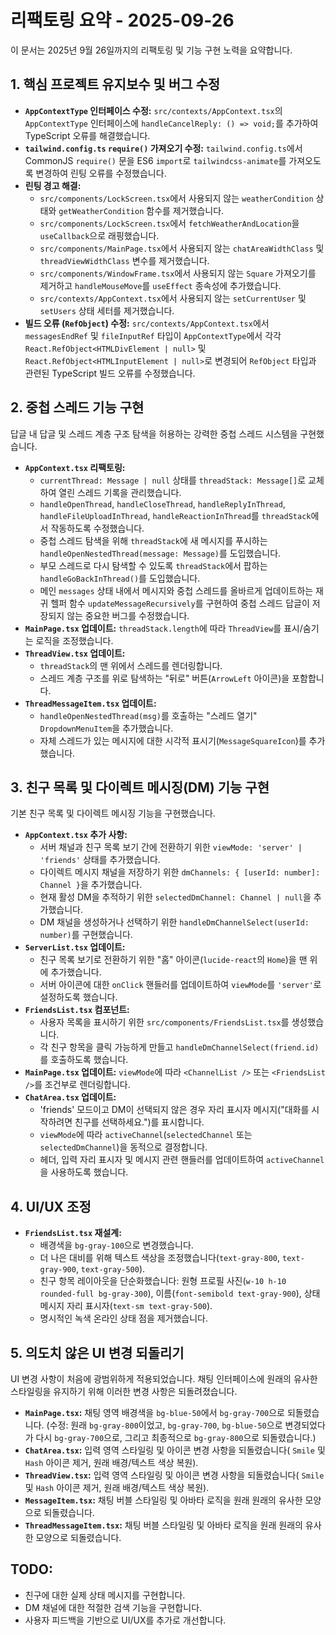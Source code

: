 # 리팩토링 요약 - 2025-09-26

이 문서는 2025년 9월 26일까지의 리팩토링 및 기능 구현 노력을 요약합니다.

## 1. 핵심 프로젝트 유지보수 및 버그 수정

*   **`AppContextType` 인터페이스 수정:** `src/contexts/AppContext.tsx`의 `AppContextType` 인터페이스에 `handleCancelReply: () => void;`를 추가하여 TypeScript 오류를 해결했습니다.
*   **`tailwind.config.ts` `require()` 가져오기 수정:** `tailwind.config.ts`에서 CommonJS `require()` 문을 ES6 `import`로 `tailwindcss-animate`를 가져오도록 변경하여 린팅 오류를 수정했습니다.
*   **린팅 경고 해결:**
    *   `src/components/LockScreen.tsx`에서 사용되지 않는 `weatherCondition` 상태와 `getWeatherCondition` 함수를 제거했습니다.
    *   `src/components/LockScreen.tsx`에서 `fetchWeatherAndLocation`을 `useCallback`으로 래핑했습니다.
    *   `src/components/MainPage.tsx`에서 사용되지 않는 `chatAreaWidthClass` 및 `threadViewWidthClass` 변수를 제거했습니다.
    *   `src/components/WindowFrame.tsx`에서 사용되지 않는 `Square` 가져오기를 제거하고 `handleMouseMove`를 `useEffect` 종속성에 추가했습니다.
    *   `src/contexts/AppContext.tsx`에서 사용되지 않는 `setCurrentUser` 및 `setUsers` 상태 세터를 제거했습니다.
*   **빌드 오류 (`RefObject`) 수정:** `src/contexts/AppContext.tsx`에서 `messagesEndRef` 및 `fileInputRef` 타입이 `AppContextType`에서 각각 `React.RefObject<HTMLDivElement | null>` 및 `React.RefObject<HTMLInputElement | null>`로 변경되어 `RefObject` 타입과 관련된 TypeScript 빌드 오류를 수정했습니다.

## 2. 중첩 스레드 기능 구현

답글 내 답글 및 스레드 계층 구조 탐색을 허용하는 강력한 중첩 스레드 시스템을 구현했습니다.

*   **`AppContext.tsx` 리팩토링:**
    *   `currentThread: Message | null` 상태를 `threadStack: Message[]`로 교체하여 열린 스레드 기록을 관리했습니다.
    *   `handleOpenThread`, `handleCloseThread`, `handleReplyInThread`, `handleFileUploadInThread`, `handleReactionInThread`를 `threadStack`에서 작동하도록 수정했습니다.
    *   중첩 스레드 탐색을 위해 `threadStack`에 새 메시지를 푸시하는 `handleOpenNestedThread(message: Message)`를 도입했습니다.
    *   부모 스레드로 다시 탐색할 수 있도록 `threadStack`에서 팝하는 `handleGoBackInThread()`를 도입했습니다.
    *   메인 `messages` 상태 내에서 메시지와 중첩 스레드를 올바르게 업데이트하는 재귀 헬퍼 함수 `updateMessageRecursively`를 구현하여 중첩 스레드 답글이 저장되지 않는 중요한 버그를 수정했습니다.
*   **`MainPage.tsx` 업데이트:** `threadStack.length`에 따라 `ThreadView`를 표시/숨기는 로직을 조정했습니다.
*   **`ThreadView.tsx` 업데이트:**
    *   `threadStack`의 맨 위에서 스레드를 렌더링합니다.
    *   스레드 계층 구조를 위로 탐색하는 "뒤로" 버튼(`ArrowLeft` 아이콘)을 포함합니다.
*   **`ThreadMessageItem.tsx` 업데이트:**
    *   `handleOpenNestedThread(msg)`를 호출하는 "스레드 열기" `DropdownMenuItem`을 추가했습니다.
    *   자체 스레드가 있는 메시지에 대한 시각적 표시기(`MessageSquareIcon`)를 추가했습니다.

## 3. 친구 목록 및 다이렉트 메시징(DM) 기능 구현

기본 친구 목록 및 다이렉트 메시징 기능을 구현했습니다.

*   **`AppContext.tsx` 추가 사항:**
    *   서버 채널과 친구 목록 보기 간에 전환하기 위한 `viewMode: 'server' | 'friends'` 상태를 추가했습니다.
    *   다이렉트 메시지 채널을 저장하기 위한 `dmChannels: { [userId: number]: Channel }`을 추가했습니다.
    *   현재 활성 DM을 추적하기 위한 `selectedDmChannel: Channel | null`을 추가했습니다.
    *   DM 채널을 생성하거나 선택하기 위한 `handleDmChannelSelect(userId: number)`를 구현했습니다.
*   **`ServerList.tsx` 업데이트:**
    *   친구 목록 보기로 전환하기 위한 "홈" 아이콘(`lucide-react`의 `Home`)을 맨 위에 추가했습니다.
    *   서버 아이콘에 대한 `onClick` 핸들러를 업데이트하여 `viewMode`를 `'server'`로 설정하도록 했습니다.
*   **`FriendsList.tsx` 컴포넌트:**
    *   사용자 목록을 표시하기 위한 `src/components/FriendsList.tsx`를 생성했습니다.
    *   각 친구 항목을 클릭 가능하게 만들고 `handleDmChannelSelect(friend.id)`를 호출하도록 했습니다.
*   **`MainPage.tsx` 업데이트:** `viewMode`에 따라 `<ChannelList />` 또는 `<FriendsList />`를 조건부로 렌더링합니다.
*   **`ChatArea.tsx` 업데이트:**
    *   'friends' 모드이고 DM이 선택되지 않은 경우 자리 표시자 메시지("대화를 시작하려면 친구를 선택하세요.")를 표시합니다.
    *   `viewMode`에 따라 `activeChannel`(`selectedChannel` 또는 `selectedDmChannel`)을 동적으로 결정합니다.
    *   헤더, 입력 자리 표시자 및 메시지 관련 핸들러를 업데이트하여 `activeChannel`을 사용하도록 했습니다.

## 4. UI/UX 조정

*   **`FriendsList.tsx` 재설계:**
    *   배경색을 `bg-gray-100`으로 변경했습니다.
    *   더 나은 대비를 위해 텍스트 색상을 조정했습니다(`text-gray-800`, `text-gray-900`, `text-gray-500`).
    *   친구 항목 레이아웃을 단순화했습니다: 원형 프로필 사진(`w-10 h-10 rounded-full bg-gray-300`), 이름(`font-semibold text-gray-900`), 상태 메시지 자리 표시자(`text-sm text-gray-500`).
    *   명시적인 녹색 온라인 상태 점을 제거했습니다.

## 5. 의도치 않은 UI 변경 되돌리기

UI 변경 사항이 처음에 광범위하게 적용되었습니다. 채팅 인터페이스에 원래의 유사한 스타일링을 유지하기 위해 이러한 변경 사항은 되돌려졌습니다.

*   **`MainPage.tsx`:** 채팅 영역 배경색을 `bg-blue-50`에서 `bg-gray-700`으로 되돌렸습니다. (수정: 원래 `bg-gray-800`이었고, `bg-gray-700`, `bg-blue-50`으로 변경되었다가 다시 `bg-gray-700`으로, 그리고 최종적으로 `bg-gray-800`으로 되돌렸습니다.)
*   **`ChatArea.tsx`:** 입력 영역 스타일링 및 아이콘 변경 사항을 되돌렸습니다( `Smile` 및 `Hash` 아이콘 제거, 원래 배경/텍스트 색상 복원).
*   **`ThreadView.tsx`:** 입력 영역 스타일링 및 아이콘 변경 사항을 되돌렸습니다( `Smile` 및 `Hash` 아이콘 제거, 원래 배경/텍스트 색상 복원).
*   **`MessageItem.tsx`:** 채팅 버블 스타일링 및 아바타 로직을 원래 원래의 유사한 모양으로 되돌렸습니다.
*   **`ThreadMessageItem.tsx`:** 채팅 버블 스타일링 및 아바타 로직을 원래 원래의 유사한 모양으로 되돌렸습니다.

## TODO:

*   친구에 대한 실제 상태 메시지를 구현합니다.
*   DM 채널에 대한 적절한 검색 기능을 구현합니다.
*   사용자 피드백을 기반으로 UI/UX를 추가로 개선합니다.